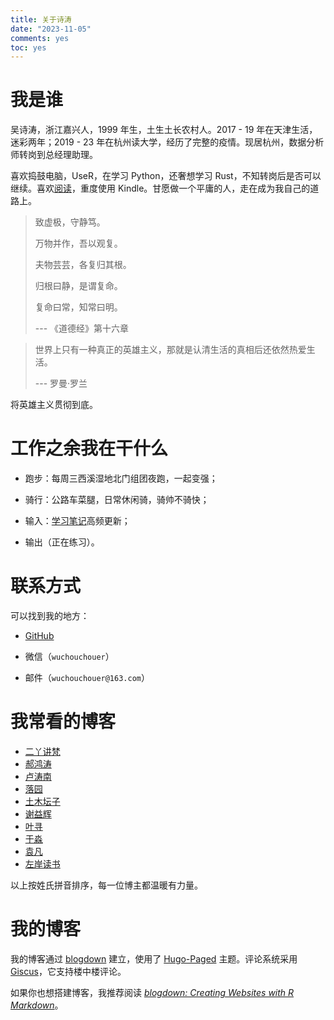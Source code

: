 ```yaml
---
title: 关于诗涛
date: "2023-11-05"
comments: yes
toc: yes
---
```


# 我是谁

吴诗涛，浙江嘉兴人，1999 年生，土生土长农村人。2017 - 19 年在天津生活，迷彩两年；2019 - 23 年在杭州读大学，经历了完整的疫情。现居杭州，数据分析师转岗到总经理助理。

喜欢捣鼓电脑，UseR，在学习 Python，还奢想学习 Rust，不知转岗后是否可以继续。喜欢[阅读](../tags/读后感/)，重度使用 Kindle。甘愿做一个平庸的人，走在成为我自己的道路上。

> 致虚极，守静笃。
>
> 万物并作，吾以观复。
>
> 夫物芸芸，各复归其根。
>
> 归根曰静，是谓复命。
>
> 复命曰常，知常曰明。
>
> --- 《道德经》第十六章

> 世界上只有一种真正的英雄主义，那就是认清生活的真相后还依然热爱生活。
>
> --- 罗曼·罗兰

将英雄主义贯彻到底。

# 工作之余我在干什么

- 跑步：每周三西溪湿地北门组团夜跑，一起变强；

- 骑行：公路车菜腿，日常休闲骑，骑帅不骑快；

- 输入：[学习笔记](https://learn.shitao5.org/)高频更新；

- 输出（正在练习）。

# 联系方式

可以找到我的地方：

- [GitHub](https://github.com/Shitao5)

- 微信（`wuchouchouer`）

- 邮件（`wuchouchouer@163.com`）

# 我常看的博客

- [二丫讲梵](https://wiki.eryajf.net/)
- [郝鸿涛](https://hongtaoh.com/)
- [卢涛南](https://lutaonan.com/)
- [落园](http://www.loyhome.com/)
- [土木坛子](https://tumutanzi.com/)
- [谢益辉](https://yihui.org/)
- [叶寻](https://cyrusyip.org/zh-cn/)
- [于淼](https://yufree.cn/cn/)
- [袁凡](https://yuanfan.rbind.io/)
- [左岸读书](http://www.zreading.cn/)

以上按姓氏拼音排序，每一位博主都温暖有力量。

# 我的博客

我的博客通过 [blogdown](https://pkgs.rstudio.com/blogdown/) 建立，使用了 [Hugo-Paged](https://paged.yihui.org/) 主题。评论系统采用 [Giscus](https://giscus.app/)，它支持楼中楼评论。

如果你也想搭建博客，我推荐阅读 [*blogdown: Creating Websites with R Markdown*](https://bookdown.org/yihui/blogdown/)。
